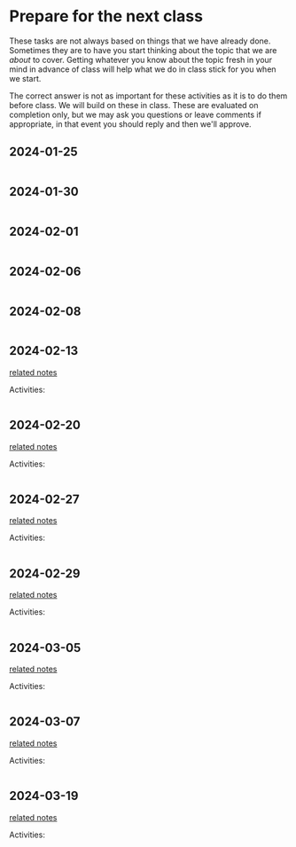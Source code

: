 # Prepare for the next class




These tasks are not always based on things that we have already done.  Sometimes they are to have you start thinking about the topic that we are *about* to cover. Getting whatever you know about the topic fresh in your mind in advance of class will help what we do in class stick for you when we start.

The correct answer is not as important for these activities as it is to do them before class.  We will build on these in class. These are evaluated on completion only, but we may ask you questions or leave comments if appropriate, in that event you should reply and then we'll approve. 





## 2024-01-25


```{include} ../_prepare/2024-01-25.md
```



## 2024-01-30


```{include} ../_prepare/2024-01-30.md
```

## 2024-02-01



```{include} ../_prepare/2024-02-01.md
```
## 2024-02-06


```{include} ../_prepare/2024-02-06.md
```

## 2024-02-08


```{include} ../_prepare/2024-02-08.md
```
## 2024-02-13

[related notes](../notes/2024-02-13)

Activities:
```{include} ../_prepare/2024-02-13.md
```
## 2024-02-20

[related notes](../notes/2024-02-20)

Activities:
```{include} ../_prepare/2024-02-20.md
```
## 2024-02-27

[related notes](../notes/2024-02-27)

Activities:
```{include} ../_prepare/2024-02-27.md
```
## 2024-02-29

[related notes](../notes/2024-02-29)

Activities:
```{include} ../_prepare/2024-02-29.md
```
## 2024-03-05

[related notes](../notes/2024-03-05)

Activities:
```{include} ../_prepare/2024-03-05.md
```
## 2024-03-07

[related notes](../notes/2024-03-07)

Activities:
```{include} ../_prepare/2024-03-07.md
```
## 2024-03-19

[related notes](../notes/2024-03-19)

Activities:
```{include} ../_prepare/2024-03-19.md
```